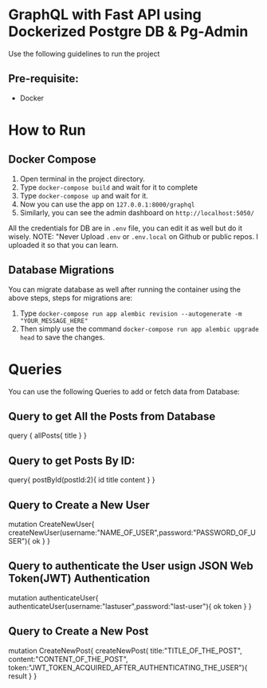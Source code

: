 # GraphQL with Fast API using Dockerized Postgre DB & Pg-Admin
Use the following guidelines to run the project
## Pre-requisite:
- Docker

# How to Run

## Docker Compose
1. Open terminal in the project directory.
2. Type `docker-compose build` and wait for it to complete
3. Type `docker-compose up` and wait for it.
4. Now you can use the app on `127.0.0.1:8000/graphql`
5. Similarly, you can see the admin dashboard on `http://localhost:5050/`

All the credentials for DB are in `.env` file, you can edit it as well but do it wisely.
NOTE: "Never Upload `.env` or `.env.local` on Github or public repos. I uploaded it so that you can learn. 

## Database Migrations
You can migrate database as well after running the container using the above steps, steps for migrations are:
1. Type `docker-compose run app alembic revision --autogenerate -m "YOUR_MESSAGE_HERE"`
2. Then simply use the command `docker-compose run app alembic upgrade head` to save the changes.


# Queries
You can use the following Queries to add or fetch data from Database:

## Query to get All the Posts from Database
query {
    allPosts{
        title
    }
}

## Query to get Posts By ID:
query{
    postById(postId:2){
        id
        title
        content
    }
}

## Query to Create a New User
mutation CreateNewUser{
    createNewUser(username:"NAME_OF_USER",password:"PASSWORD_OF_USER"){
        ok
    }
}

## Query to authenticate the User usign JSON Web Token(JWT) Authentication
mutation authenticateUser{
  authenticateUser(username:"lastuser",password:"last-user"){
    ok
    token
  }
}

## Query to Create a New Post
mutation CreateNewPost{
    createNewPost(
                title:"TITLE_OF_THE_POST",
                content:"CONTENT_OF_THE_POST",
                token:"JWT_TOKEN_ACQUIRED_AFTER_AUTHENTICATING_THE_USER"){
        result
    }
}
